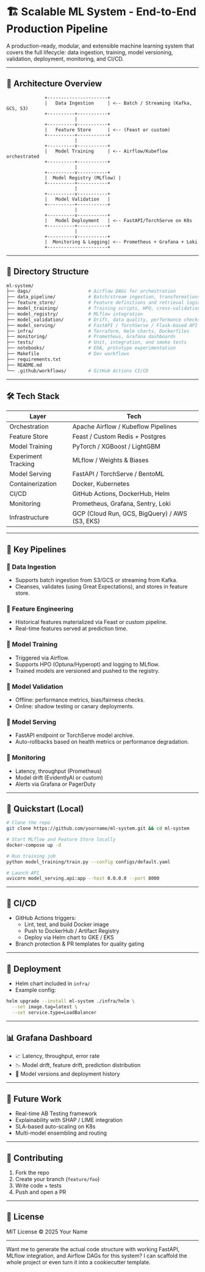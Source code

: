 # 🏗️ Scalable ML System - End-to-End Production Pipeline

A production-ready, modular, and extensible machine learning system that covers the full lifecycle: data ingestion, training, model versioning, validation, deployment, monitoring, and CI/CD.

---

## 🧭 Architecture Overview

```
              +----------------------+
              |   Data Ingestion     | <-- Batch / Streaming (Kafka, GCS, S3)
              +----------+-----------+
                         |
              +----------v-----------+
              |   Feature Store      | <-- (Feast or custom)
              +----------+-----------+
                         |
              +----------v-----------+
              |   Model Training     | <-- Airflow/Kubeflow orchestrated
              +----------+-----------+
                         |
              +----------v-----------+
              |  Model Registry (MLflow) |
              +----------+-----------+
                         |
              +----------v-----------+
              |   Model Validation   |
              +----------+-----------+
                         |
              +----------v-----------+
              |   Model Deployment   | <-- FastAPI/TorchServe on K8s
              +----------+-----------+
                         |
              +----------v-----------+
              |  Monitoring & Logging| <-- Prometheus + Grafana + Loki
              +----------------------+
```

---

## 📂 Directory Structure

```bash
ml-system/
├── dags/                     # Airflow DAGs for orchestration
├── data_pipeline/            # Batch/stream ingestion, transformations
├── feature_store/            # Feature definitions and retrieval logic
├── model_training/           # Training scripts, HPO, cross-validation
├── model_registry/           # MLflow integration
├── model_validation/         # Drift, data quality, performance checks
├── model_serving/            # FastAPI / TorchServe / Flask-based API
├── infra/                    # Terraform, Helm charts, Dockerfiles
├── monitoring/               # Prometheus, Grafana dashboards
├── tests/                    # Unit, integration, and smoke tests
├── notebooks/                # EDA, prototype experimentation
├── Makefile                  # Dev workflows
├── requirements.txt
├── README.md
└── .github/workflows/        # GitHub Actions CI/CD
```

---

## 🛠️ Tech Stack

| Layer             | Tech                                         |
|------------------|----------------------------------------------|
| Orchestration     | Apache Airflow / Kubeflow Pipelines         |
| Feature Store     | Feast / Custom Redis + Postgres             |
| Model Training    | PyTorch / XGBoost / LightGBM                |
| Experiment Tracking | MLflow / Weights & Biases                |
| Model Serving     | FastAPI / TorchServe / BentoML              |
| Containerization  | Docker, Kubernetes                          |
| CI/CD             | GitHub Actions, DockerHub, Helm             |
| Monitoring        | Prometheus, Grafana, Sentry, Loki           |
| Infrastructure    | GCP (Cloud Run, GCS, BigQuery) / AWS (S3, EKS) |

---

## 🔄 Key Pipelines

### 🔹 Data Ingestion
- Supports batch ingestion from S3/GCS or streaming from Kafka.
- Cleanses, validates (using Great Expectations), and stores in feature store.

### 🔹 Feature Engineering
- Historical features materialized via Feast or custom pipeline.
- Real-time features served at prediction time.

### 🔹 Model Training
- Triggered via Airflow.
- Supports HPO (Optuna/Hyperopt) and logging to MLflow.
- Trained models are versioned and pushed to the registry.

### 🔹 Model Validation
- Offline: performance metrics, bias/fairness checks.
- Online: shadow testing or canary deployments.

### 🔹 Model Serving
- FastAPI endpoint or TorchServe model archive.
- Auto-rollbacks based on health metrics or performance degradation.

### 🔹 Monitoring
- Latency, throughput (Prometheus)
- Model drift (EvidentlyAI or custom)
- Alerts via Grafana or PagerDuty

---

## 🚀 Quickstart (Local)

```bash
# Clone the repo
git clone https://github.com/yourname/ml-system.git && cd ml-system

# Start MLflow and Feature Store locally
docker-compose up -d

# Run training job
python model_training/train.py --config configs/default.yaml

# Launch API
uvicorn model_serving.api:app --host 0.0.0.0 --port 8000
```

---

## 🧪 CI/CD

- GitHub Actions triggers:
  - Lint, test, and build Docker image
  - Push to DockerHub / Artifact Registry
  - Deploy via Helm chart to GKE / EKS
- Branch protection & PR templates for quality gating

---

## 🧭 Deployment

- Helm chart included in `infra/`
- Example config:
```bash
helm upgrade --install ml-system ./infra/helm \
  --set image.tag=latest \
  --set service.type=LoadBalancer
```

---

## 📊 Grafana Dashboard

- 📈 Latency, throughput, error rate
- 📉 Model drift, feature drift, prediction distribution
- 🧠 Model versions and deployment history

---

## 🎯 Future Work

- Real-time AB Testing framework
- Explainability with SHAP / LIME integration
- SLA-based auto-scaling on K8s
- Multi-model ensembling and routing

---

## 🤝 Contributing

1. Fork the repo
2. Create your branch (`feature/foo`)
3. Write code + tests
4. Push and open a PR

---

## 📝 License

MIT License © 2025 Your Name

---

Want me to generate the actual code structure with working FastAPI, MLflow integration, and Airflow DAGs for this system? I can scaffold the whole project or even turn it into a cookiecutter template.
